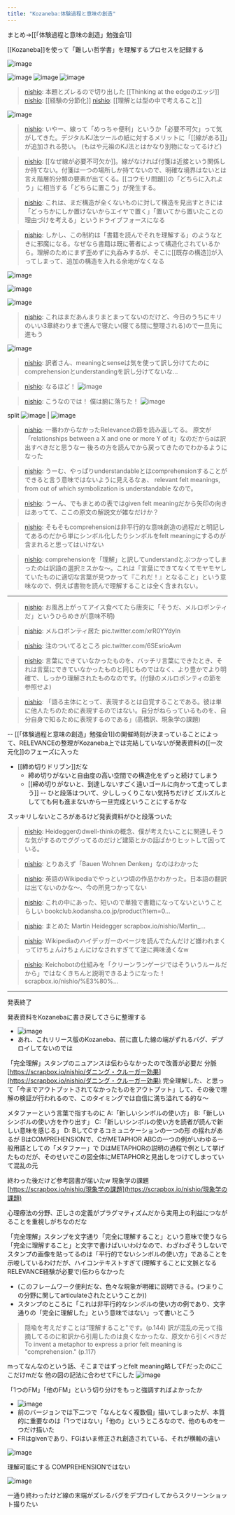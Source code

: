 ```yaml
---
title: "Kozaneba:体験過程と意味の創造"
---
```


まとめ→[[「体験過程と意味の創造」勉強会1]]

[[Kozaneba]]を使って「難しい哲学書」を理解するプロセスを記録する

![image](https://gyazo.com/f2fd703075709ec02db036de56251e35/thumb/1000)

![image](https://gyazo.com/c705309eb6b949f351a449bfbac13d5c/thumb/1000)
![image](https://gyazo.com/5852ec13e08b0fdf89ca4eefea396a0f/thumb/1000)
![image](https://gyazo.com/3f2beb3687eb4860cefee1d1e389de8c/thumb/1000)

> [nishio](https://twitter.com/nishio/status/1468434215352283137): 本題とズレるので切り出した [[Thinking at the edgeのエッジ]]
> [nishio](https://twitter.com/nishio/status/1468446652554149889): [[経験の分節化]]
> [nishio](https://twitter.com/nishio/status/1468450480808689665): [[理解とは型の中で考えること]]

![image](https://gyazo.com/e22e3526528a643b81dabacfb1ec57ae/thumb/1000)


> [nishio](https://twitter.com/nishio/status/1468453313746452485): いやー、線って「めっちゃ便利」というか「必要不可欠」って気がしてきた。デジタルKJ法ツールの紙に対するメリットに「[[線がある]]」が追加される勢い。
> (もはや元祖のKJ法とはかなり別物になってるけど)

> [nishio](https://twitter.com/nishio/status/1468454613347364866): [[なぜ線が必要不可欠か]]。線がなければ付箋は近接という関係しか持てない。付箋は一つの場所しか持てないので、明確な境界はないとは言え階層的分類の要素が出てくる。[[コウモリ問題]]の「どちらに入れよう」に相当する「どちらに置こう」が発生する。

> [nishio](https://twitter.com/nishio/status/1468455136519667712): これは、まだ構造が全くないものに対して構造を見出すときには「どっちかにしか置けないからエイヤで置く」「置いてから置いたことの理由づけを考える」というドライブフォースになる

> [nishio](https://twitter.com/nishio/status/1468455841154334720): しかし、この制約は「書籍を読んでそれを理解する」のようなときに邪魔になる。なぜなら書籍は既に著者によって構造化されているから。理解のためにまず歪めずに丸呑みするが、そこに[[既存の構造]]が入ってしまって、追加の構造を入れる余地がなくなる

![image](https://gyazo.com/de6e49b6b985cb5057dc3d775bef003f/thumb/1000)


![image](https://gyazo.com/496357a7155ab33a70c3093afdce5720/thumb/1000)

![image](https://gyazo.com/d0fb1d145cf1805b43a259e377db897b/thumb/1000)

> [nishio](https://twitter.com/nishio/status/1468495549359869954): これはまだあんまりまとまってないのだけど、今日のうちにキリのいい3章終わりまで進んで寝たい(寝てる間に整理される)ので一旦先に進もう

![image](https://gyazo.com/b7c84811dea6a450ad4d746ef6b591e3/thumb/1000)

> [nishio](https://twitter.com/nishio/status/1468506908604919810): 訳者さん、meaningとsenseは気を使って訳し分けてたのにcomprehensionとunderstandingを訳し分けてないな…

> [nishio](https://twitter.com/nishio/status/1468533166206242821): なるほど！
> ![image](https://gyazo.com/0360fb5691d3f2bfeae49999f4f6abe1/thumb/1000)

> [nishio](https://twitter.com/nishio/status/1468558535760187393): こうなのでは！
> 僕は腑に落ちた！
> ![image](https://gyazo.com/898eda71ff56ddcdf0f47b027d687dfa/thumb/1000)


split
![image](https://gyazo.com/55a9d40967a91a671ef57f5d891d1640/thumb/1000) | ![image](https://gyazo.com/bb8c38c0c4e0cad879445dc29d8921b2/thumb/1000)

> [nishio](https://twitter.com/nishio/status/1468584540365258755): 一番わからなかったRelevanceの節を読み返してる。
> 原文が「relationships between a X and one or more Y of it」なのだからaは訳出すべきだと思うなー
> 後ろの方を読んでから戻ってきたのでわかるようになった

> [nishio](https://twitter.com/nishio/status/1468590966605254657): うーむ、やっぱりunderstandableとはcomprehensionすることができると言う意味ではないように見えるなぁ、
> relevant felt meanings, from out of which symbolization is understandable
> なので。

> [nishio](https://twitter.com/nishio/status/1468600224432390156): うーん、でもまとめの表ではgiven felt meaningだから矢印の向きはあってて、ここの原文の解説文が雑なだけか？

> [nishio](https://twitter.com/nishio/status/1468603334739509248): そもそもcomprehensionは非平行的な意味創造の過程だと明記してあるのだから単にシンボル化したりシンボルをfelt meaningにするのが含まれると思ってはいけない

> [nishio](https://twitter.com/nishio/status/1468605886642147333): comprehensionを「理解」と訳してunderstandとぶつかってしまったのは訳語の選択ミスかな〜。これは「言葉にできてなくてモヤモヤしていたものに適切な言葉が見つかって『これだ！』となること」という意味なので、例えば書物を読んで理解することは全く含まれない。

---

> [nishio](https://twitter.com/nishio/status/1468629888181874688): お風呂上がってアイス食べてたら唐突に「そうだ、メルロポンティだ」というひらめきが(意味不明)

> [nishio](https://twitter.com/nishio/status/1468630470833602560): メルロポンティ居た pic.twitter.com/xrR0YYdyIn

> [nishio](https://twitter.com/nishio/status/1468630684399210497): 注のついてるところ pic.twitter.com/6SEsrioAvm

> [nishio](https://twitter.com/nishio/status/1468632099377025024): 言葉にできていなかったものを、バッチリ言葉にできたとき、それは言葉にできていなかったものと同じものではなく、より豊かでより明確で、しっかり理解されたものなのです。(付録のメルロポンティの節を参照せよ)

> [nishio](https://twitter.com/nishio/status/1468633062133346304): 「語る主体にとって、表現するとは自覚することである。彼は単に他人たちのために表現するのではない。自分がねらっているものを、自分自身で知るために表現するのである」(高橋訳、現象学の課題)

--
[[「体験過程と意味の創造」勉強会1]]の開催時刻が決まっていることによって、RELEVANCEの整理がKozaneba上では完結していないが発表資料の[[一次元化]]のフェーズに入った
- [[締め切りドリブン]]だな
    - 締め切りがないと自由度の高い空間での構造化をずっと続けてしまう
    - [[締め切りがないと、到達しないすごく遠いゴールに向かって走ってしまう]]
--
ひと段落はついて、少ししっくりこない気持ちだけど
ズルズルとしてても何も進まないから一旦完成ということにするかな

スッキリしないところがあるけど発表資料がひと段落ついた

> [nishio](https://twitter.com/nishio/status/1468948209087447041): Heideggerのdwell-thinkの概念、僕が考えたいことに関連しそうな気がするのでググってるのだけど建築とかの話ばかりヒットして困っている。

> [nishio](https://twitter.com/nishio/status/1468949029694603264): とりあえず「Bauen Wohnen Denken」なのはわかった

> [nishio](https://twitter.com/nishio/status/1468952505682128898): 英語のWikipediaでやっといつ頃の作品かわかった。日本語の翻訳は出てないのかな〜、今の所見つかってない

> [nishio](https://twitter.com/nishio/status/1468955115659067392): これの中にあった、短いので単独で書籍になってないということらしい
> bookclub.kodansha.co.jp/product?item=0…

> [nishio](https://twitter.com/nishio/status/1468962039213477892): まとめた
> Martin Heidegger scrapbox.io/nishio/Martin_…

> [nishio](https://twitter.com/nishio/status/1469000453551947777): Wikipediaのハイデッガーのページを読んでたんだけど嫌われまくってけちょんけちょんにけなされすぎてて逆に興味湧くなw

> [nishio](https://twitter.com/nishio/status/1469010387094089729): Keichobotの仕組みを「クリーンランゲージではそういうルールだから」ではなくきちんと説明できるようになった！
> scrapbox.io/nishio/%E3%80%…

---
発表終了

発表資料をKozanebaに書き戻してさらに整理する
- ![image](https://gyazo.com/99703ce239503123ca2c68ce35053721/thumb/1000)
- あれ、これリリース版のKozaneba、前に直した線の端がずれるバグ、デプロイしてないのでは

「完全理解」スタンプのニュアンスは伝わらなかったので改善が必要だ
分脈
[https://scrapbox.io/nishio/ダニング・クルーガー効果](https://scrapbox.io/nishio/ダニング・クルーガー効果)
完全理解した、と思って「今までアウトプットされてなかったものをアウトプット」して、その後で理解の検証が行われるので、このタイミングでは自信に満ち溢れてる的な〜


メタファーという言葉で指すものに
A:「新しいシンボルの使い方」
B:「新しいシンボルの使い方を作り出す」
C:「新しいシンボルの使い方を読者が読んで新しい意味を感じる」
D: BしてCするコミュニケーションの一つの形
の揺れがあるが
BはCOMPREHENSIONで、CがMETAPHOR
ABCの一つの例がいわゆる一般用語としての「メタファー」で
DはMETAPHORの説明の過程で例として挙げたものだが、そのせいでこの図全体にMETAPHORと見出しをつけてしまっていて混乱の元

終わった後だけど参考図書が届いたw
現象学の課題 [https://scrapbox.io/nishio/現象学の課題](https://scrapbox.io/nishio/現象学の課題)

心理療法の分野、正しさの定義がプラグマティズムだから実用上の利益につながることを重視しがちなのだな

「完全理解」スタンプを文字通り「完全に理解すること」という意味で使うなら「完全に理解すること」と文字で書けばいいわけなので、わざわざそうしないでスタンプの画像を貼ってるのは「平行的でないシンボルの使い方」であることを示唆しているわけだが、ハイコンテキストすぎて(理解することに文脈となるRELEVANCE経験が必要で)伝わらなかった
- (このフレームワーク便利だな、色々な現象が明確に説明できる。(つまりこの分野に関してarticulateされたということか))
- スタンプのところに「これは非平行的なシンボルの使い方の例であり、文字通りの「完全に理解した」という意味ではない」って書いとこう

> 隠喩を考えだすことは“理解すること"です。(p.144)
訳が混乱の元って指摘してるのに和訳から引用したのは良くなかったな、原文から引くべきだ
> To invent a metaphor to express a prior felt meaning is "comprehension." (p.117)

mってなんなのという話、そこまではずっとfelt meaning略してFだったのにここだけmだな
他の図の記法に合わせてFにした
![image](https://gyazo.com/171d4d8ba4426f107acf6081a10aa9fd/thumb/1000)


「1つのFM」「他のFM」という切り分けをもっと強調すればよかったか
- ![image](https://gyazo.com/72c5dfaa9c9747d4af30f65b1d7cd0ba/thumb/1000)
- 前のバージョンでは下二つで「なんとなく複数個」描いてしまったが、本質的に重要なのは「1つではない」「他の」というところなので、他のものを一つだけ描いた
- FRはgivenであり、FGはいま修正され創造されている、それが横軸の違い

![image](https://gyazo.com/6d5b1e4b753528f5816a43993df4a143/thumb/1000)

理解可能にする
COMPREHENSIONではない

![image](https://gyazo.com/2e835c8c15acce919f46c01a19767510/thumb/1000)

一通り終わったけど線の末端がズレるバグをデプロイしてからスクリーンショット撮りたい
